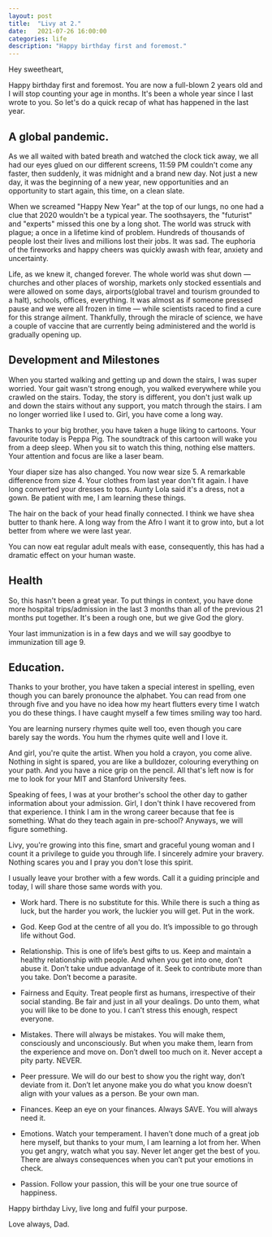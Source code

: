 ```yaml
---
layout: post
title:  "Livy at 2."
date:   2021-07-26 16:00:00
categories: life
description: "Happy birthday first and foremost."
---
```

Hey sweetheart,

Happy birthday first and foremost. You are now a full-blown 2 years old and I will stop counting your age in months. It's been a whole year since I last wrote to you. So let's do a quick recap of what has happened in the last year.

## A global pandemic.
As we all waited with bated breath and watched the clock tick away, we all had our eyes glued on our different screens, 11:59 PM couldn't come any faster, then suddenly, it was midnight and a brand new day. Not just a new day, it was the beginning of a new year, new opportunities and an opportunity to start again, this time, on a clean slate. 

When we screamed "Happy New Year" at the top of our lungs, no one had a clue that 2020 wouldn't be a typical year. The soothsayers, the "futurist" and "experts" missed this one by a long shot. The world was struck with plague; a once in a lifetime kind of problem. Hundreds of thousands of people lost their lives and millions lost their jobs. It was sad. The euphoria of the fireworks and happy cheers was quickly awash with fear, anxiety and uncertainty.

Life, as we knew it, changed forever. The whole world was shut down &mdash; churches and other places of worship, markets only stocked essentials and were allowed on some days, airports(global travel and tourism grounded to a halt), schools, offices, everything. It was almost as if someone pressed pause and we were all frozen in time &mdash; while scientists raced to find a cure for this strange ailment. Thankfully, through the miracle of science, we have a couple of vaccine that are currently being administered and the world is gradually opening up. 

## Development and Milestones
When you started walking and getting up and down the stairs, I was super worried. Your gait wasn't strong enough, you walked everywhere while you crawled on the stairs. Today, the story is different, you don't just walk up and down the stairs without any support, you match through the stairs. I am no longer worried like I used to. Girl, you have come a long way.

Thanks to your big brother, you have taken a huge liking to cartoons. Your favourite today is Peppa Pig. The soundtrack of this cartoon will wake you from a deep sleep. When you sit to watch this thing, nothing else matters. Your attention and focus are like a laser beam.

Your diaper size has also changed. You now wear size 5. A remarkable difference from size 4. Your clothes from last year don't fit again. I have long converted your dresses to tops. Aunty Lola said it's a dress, not a gown. Be patient with me, I am learning these things.

The hair on the back of your head finally connected. I think we have shea butter to thank here. A long way from the Afro I want it to grow into, but a lot better from where we were last year. 

You can now eat regular adult meals with ease, consequently, this has had a dramatic effect on your human waste.

## Health
So, this hasn't been a great year. To put things in context, you have done more hospital trips/admission in the last 3 months than all of the previous 21 months put together. It's been a rough one, but we give God the glory.

Your last immunization is in a few days and we will say goodbye to immunization till age 9.

## Education.
Thanks to your brother, you have taken a special interest in spelling, even though you can barely pronounce the alphabet. You can read from one through five and you have no idea how my heart flutters every time I watch you do these things. I have caught myself a few times smiling way too hard.

You are learning nursery rhymes quite well too, even though you care barely say the words. You hum the rhymes quite well and I love it.

And girl, you're quite the artist. When you hold a crayon, you come alive. Nothing in sight is spared, you are like a bulldozer, colouring everything on your path. And you have a nice grip on the pencil. All that's left now is for me to look for your MIT and Stanford University fees.

Speaking of fees, I was at your brother's school the other day to gather information about your admission. Girl, I don't think I have recovered from that experience. I think I am in the wrong career because that fee is something. What do they teach again in pre-school? Anyways, we will figure something.

Livy, you're growing into this fine, smart and graceful young woman and I count it a privilege to guide you through life. I sincerely admire your bravery. Nothing scares you and I pray you don't lose this spirit. 

I usually leave your brother with a few words. Call it a guiding principle and today, I will share those same words with you.

* Work hard. There is no substitute for this. While there is such a thing as luck, but the harder you work, the luckier you will get. Put in the work.

* God. Keep God at the centre of all you do. It’s impossible to go through life without God.

* Relationship. This is one of life’s best gifts to us. Keep and maintain a healthy relationship with people. And when you get into one, don’t abuse it. Don’t take undue advantage of it. Seek to contribute more than you take. Don’t become a parasite.

* Fairness and Equity. Treat people first as humans, irrespective of their social standing. Be fair and just in all your dealings. Do unto them, what you will like to be done to you. I can’t stress this enough, respect everyone.

* Mistakes. There will always be mistakes. You will make them, consciously and unconsciously. But when you make them, learn from the experience and move on. Don’t dwell too much on it. Never accept a pity party. NEVER.

* Peer pressure. We will do our best to show you the right way, don’t deviate from it. Don’t let anyone make you do what you know doesn’t align with your values as a person. Be your own man.

* Finances. Keep an eye on your finances. Always SAVE. You will always need it.

* Emotions. Watch your temperament. I haven’t done much of a great job here myself, but thanks to your mum, I am learning a lot from her. When you get angry, watch what you say. Never let anger get the best of you. There are always consequences when you can’t put your emotions in check.

* Passion. Follow your passion, this will be your one true source of happiness.


Happy birthday Livy, live long and fulfil your purpose.

Love always,
Dad.